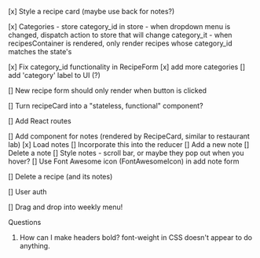 [x] Style a recipe card (maybe use back for notes?)

[x] Categories 
    - store category_id in store
    - when dropdown menu is changed, dispatch action to store that will change category_it
    - when recipesContainer is rendered, only render recipes whose category_id matches the state's

[x] Fix category_id functionality in RecipeForm
    [x] add more categories
    [] add 'category' label to UI (?)

[] New recipe form should only render when button is clicked

[] Turn recipeCard into a "stateless, functional" component?

[] Add React routes

[] Add component for notes (rendered by RecipeCard, similar to restaurant lab)
    [x] Load notes
        [] Incorporate this into the reducer
    [] Add a new note
    [] Delete a note
    [] Style notes - scroll bar, or maybe they pop out when you hover?
    [] Use Font Awesome icon (FontAwesomeIcon) in add note form

[] Delete a recipe (and its notes)

[] User auth

[] Drag and drop into weekly menu!

Questions
1. How can I make headers bold? font-weight in CSS doesn't appear to do anything.
